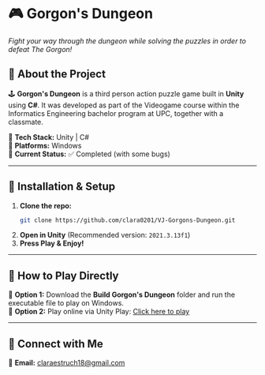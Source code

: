 ﻿# 🎮 **Gorgon's Dungeon**  
_Fight your way through the dungeon while solving the puzzles in order to defeat The Gorgon!_


## 📖 **About the Project**  
🕹️ **Gorgon's Dungeon** is a third person action puzzle game built in **Unity** using **C#**. It was developed as part of the Videogame course within the Informatics Engineering bachelor program at UPC, together with a classmate.

🔹 **Tech Stack:** Unity | C#   
🔹 **Platforms:** Windows   
🔹 **Current Status:** ✅ Completed (with some bugs)

---

## 🔧 **Installation & Setup**  
1. **Clone the repo:**  
   ```sh
   git clone https://github.com/clara0201/VJ-Gorgons-Dungeon.git
   ```  
2. **Open in Unity** (Recommended version: `2021.3.13f1`)  
3. **Press Play & Enjoy!**  

---

## 🚀 **How to Play Directly**  
🔹 **Option 1:** Download the **Build Gorgon's Dungeon** folder and run the executable file to play on Windows.  
🔹 **Option 2:** Play online via Unity Play: [Click here to play](https://play.unity.com/en/games/19a0bd80-6f3d-44aa-84cc-8cbbf35cb17e/gorgons-dungeon)  

---

## 🔗 **Connect with Me**  
📧 **Email:** claraestruch18@gmail.com  
